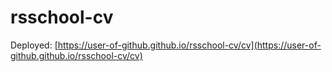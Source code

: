 # rsschool-cv
Deployed: [https://user-of-github.github.io/rsschool-cv/cv](https://user-of-github.github.io/rsschool-cv/cv)

